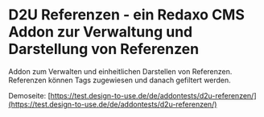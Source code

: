 # D2U Referenzen - ein Redaxo CMS Addon zur Verwaltung und Darstellung von Referenzen

Addon zum Verwalten und einheitlichen Darstellen von Referenzen. Referenzen können Tags zugewiesen und danach gefiltert werden.

Demoseite: [https://test.design-to-use.de/de/addontests/d2u-referenzen/](https://test.design-to-use.de/de/addontests/d2u-referenzen/)
